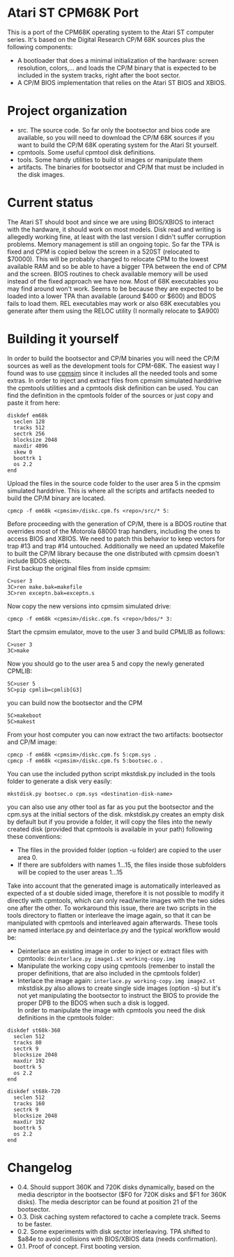 # Atari ST CPM68K Port
This is a port of the CPM68K operating system to the Atari ST computer series. It's based on the Digital Research CP/M 68K sources plus the following components:

- A bootloader that does a minimal initialization of the hardware: screen resolution, colors,... and loads the CP/M binary that is expected to be included in the system tracks, right after the boot sector.
- A CP/M BIOS implementation that relies on the Atari ST BIOS and XBIOS.

# Project organization
- src. The source code. So far only the bootsector and bios code are available, so you will need to download the CP/M 68K sources if you want to build the CP/M 68K operating system for the Atari St yourself.
- cpmtools. Some useful cpmtool disk definitions.
- tools. Some handy utilities to build st images or manipulate them
- artifacts. The binaries for bootsector and CP/M that must be included in the disk images.

# Current status
The Atari ST should boot and since we are using BIOS/XBIOS to interact with the hardware, it should work on most models. Disk read and writing is allegedly working fine, at least with the last version I didn't suffer corruption problems.
Memory management is still an ongoing topic. So far the TPA is fixed and CPM is copied below the screen in a 520ST (relocated to $70000). This will be probably changed to relocate CPM to the lowest available RAM and so be able to have a bigger TPA between the end of CPM and the screen. BIOS routines to check available memory will be used instead of the fixed approach we have now.
Most of 68K executables you may find around won't work. Seems to be because they are expected to be loaded into a lower TPA than available (around $400 or $600) and BDOS fails to load them. REL executables may work or also 68K executables you generate after them using the RELOC utility (I normally relocate to $A900)

# Building it yourself
In order to build the bootsector and CP/M binaries you will need the CP/M sources as well as the development tools for CPM-68K. The easiest way I found was to use [cpmsim](http://davesrocketworks.com/electronics/cpm68/simulator.html) since it includes all the needed tools and some extras.
In order to inject and extract files from cpmsim simulated harddrive the cpmtools utilities and a cpmtools disk definition can be used. You can find the definition in the cpmtools folder of the sources or just copy and paste it from here:
```
diskdef em68k
  seclen 128
  tracks 512
  sectrk 256
  blocksize 2048
  maxdir 4096
  skew 0
  boottrk 1
  os 2.2
end
```
Upload the files in the source code folder to the user area 5 in the cpmsim simulated harddrive. This is where all the scripts and artifacts needed to build the CP/M binary are located.
```
cpmcp -f em68k <cpmsim>/diskc.cpm.fs <repo>/src/* 5:
```
Before proceeding with the generation of CP/M, there is a BDOS routine that overrides most of the Motorola 68000 trap handlers, including the ones to access BIOS and XBIOS. We need to patch this behavior to keep vectors for trap #13 and trap #14 untouched. Additionally we need an updated Makefile to built the CP/M library because the one distributed with cpmsim doesn't include BDOS objects.  
First backup the original files from inside cpmsim:
```
C>user 3
3C>ren make.bak=makefile
3C>ren exceptn.bak=exceptn.s
```
Now copy the new versions into cpmsim simulated drive:
```
cpmcp -f em68k <cpmsim>/diskc.cpm.fs <repo>/bdos/* 3:
```
Start the cpmsim emulator, move to the user 3 and build CPMLIB as follows:
```
C>user 3
3C>make
```
Now you should go to the user area 5 and copy the newly generated CPMLIB:
```
5C>user 5
5C>pip cpmlib=cpmlib[G3]
```
you can build now the bootsector and the CPM
```
5C>makeboot
5C>makest
```
From your host computer you can now extract the two artifacts: bootsector and CP/M image:
```
cpmcp -f em68k <cpmsim>/diskc.cpm.fs 5:cpm.sys .
cpmcp -f em68k <cpmsim>/diskc.cpm.fs 5:bootsec.o .
```
You can use the included python script mkstdisk.py included in the tools folder to generate a disk very easily:
```
mkstdisk.py bootsec.o cpm.sys <destination-disk-name>
```
you can also use any other tool as far as you put the bootsector and the cpm.sys at the initial sectors of the disk. mkstdisk.py creates an empty disk by default but if you provide a folder, it will copy the files into the newly created disk (provided that cpmtools is available in your path) following these conventions:
- The files in the provided folder (option -u folder) are copied to the user area 0.
- If there are subfolders with names 1...15, the files inside those subfolders will be copied to the user areas 1...15

Take into account that the generated image is automatically interleaved as expected of a st double sided image, therefore it is not possible to modify it directly with cpmtools, which can only read/write images with the two sides one after the other. To workaround this issue, there are two scripts in the tools directory to flatten or interleave the image again, so that it can be manipulated with cpmtools and interleaved again afterwards. These tools are named interlace.py and deinterlace.py and the typical workflow would be:
- Deinterlace an existing image in order to inject or extract files with cpmtools: ```deinterlace.py image1.st working-copy.img```
- Manipulate the working copy using cpmtools (remenber to install the proper definitions, that are also included in the cpmtools folder)
- Interlace the image again: ```interlace.py working-copy.img image2.st```  
mkstdisk.py also allows to create single side images (option -s) but it's not yet manipulating the bootsector to instruct the BIOS to provide the proper DPB to the BDOS when such a disk is logged.  
In order to manipulate the image with cpmtools you need the disk definitions in the cpmtools folder:
```
diskdef st68k-360
  seclen 512
  tracks 80
  sectrk 9
  blocksize 2048
  maxdir 192
  boottrk 5
  os 2.2
end

diskdef st68k-720
  seclen 512
  tracks 160
  sectrk 9
  blocksize 2048
  maxdir 192
  boottrk 5
  os 2.2
end
```
# Changelog
- 0.4. Should support 360K and 720K disks dynamically, based on the media descriptor in the bootsector ($F0 for 720K disks and $F1 for 360K disks). The media descriptor can be found at position 21 of the bootsector.
- 0.3. Disk caching system refactored to cache a complete track. Seems to be faster.
- 0.2. Some experiments with disk sector interleaving. TPA shifted to $a84e to avoid collisions with BIOS/XBIOS data (needs confirmation).
- 0.1. Proof of concept. First booting version.

